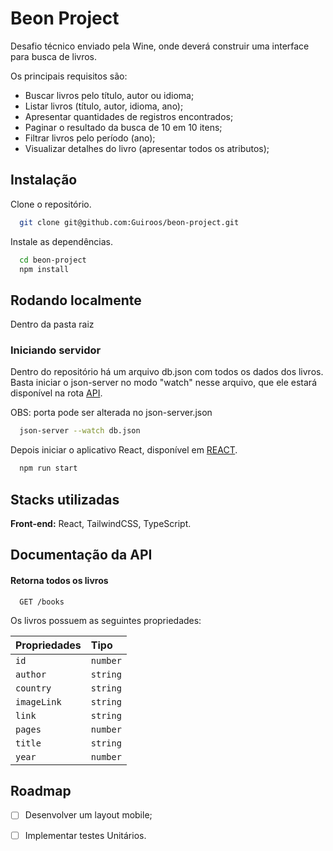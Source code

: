 # Beon Project

Desafio técnico enviado pela Wine, onde deverá construir uma interface para busca 
de livros.

Os principais requisitos são: 

 - Buscar livros pelo título, autor ou idioma;
 - Listar livros (título, autor, idioma, ano);
 - Apresentar quantidades de registros encontrados;
 - Paginar o resultado da busca de 10 em 10 itens;
 - Filtrar livros pelo período (ano);
 - Visualizar detalhes do livro (apresentar todos os atributos);

 
## Instalação

Clone o repositório.

```bash
  git clone git@github.com:Guiroos/beon-project.git
```

Instale as dependências.

```bash
  cd beon-project
  npm install
```


## Rodando localmente

 Dentro da pasta raiz

 ### Iniciando servidor

 Dentro do repositório há um arquivo db.json com todos os dados dos livros.  
 Basta iniciar o json-server no modo "watch" nesse arquivo, que ele estará 
 disponível na rota [API](localhost:3001/books).

 OBS: porta pode ser alterada no json-server.json

```bash
  json-server --watch db.json
```

Depois iniciar o aplicativo React, disponível em [REACT](localhost:3000).

```bash
  npm run start
```
## Stacks utilizadas

**Front-end:** React, TailwindCSS, TypeScript.


## Documentação da API

#### Retorna todos os livros

```http
  GET /books
```
Os livros possuem as seguintes propriedades:

| Propriedades   | Tipo       
| :---------- | :--------- 
| `id` | `number` |
| `author` | `string` |
| `country` | `string` |
| `imageLink` | `string` |
| `link` | `string` 
| `pages` | `number` 
| `title` | `string` 
| `year` | `number` 



## Roadmap

- [ ] Desenvolver um layout mobile;

- [ ] Implementar testes  Unitários.
